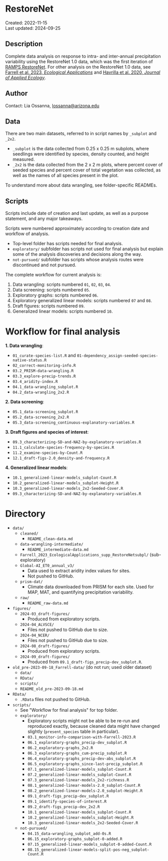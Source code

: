 # RestoreNet
Created: 2022-11-15  
Last updated: 2024-09-25
  
## Description  
Complete data analysis on response to intra- and inter-annual precipitation variability using the RestoreNet 1.0 data, which was the first iteration of [RAMPS RestoreNet](https://www.usgs.gov/centers/southwest-biological-science-center/science/restorenet-distributed-field-trial-network). For other analysis on the RestoreNet 1.0 data, see [Farrell et al. 2023, *Ecological Applications*](https://doi.org/10.1002/eap.2834) and [Havrilla et al. 2020, *Journal of Applied Ecology*]( https://doi.org/10.1111/1365-2664.13715).

  
## Author
Contact: Lia Ossanna, lossanna@arizona.edu

## Data
There are two main datasets, referred to in script names by `_subplot` and `_2x2`.
- `_subplot` is the data collected from 0.25 x 0.25 m subplots, where seedlings were identified by species, density counted, and height measured.
- `_2x2` is the data collected from the 2 x 2 m plots, where percent cover of seeded species and percent cover of total vegetation was collected, as well as the names of all species present in the plot.  

To understand more about data wrangling, see folder-specific READMEs.

## Scripts
Scripts include date of creation and last update, as well as a purpose statement, and any major takeaways.  

Scripts were numbered approximately according to creation date and workflow of analysis. 
- Top-level folder has scripts needed for final analysis.
- `exploratory/` subfolder has scripts not used for final analysis but explain some of the analysis discoveries and decisions along the way.
- `not-pursued/` subfolder has scripts whose analysis routes were discontinued and not pursued.

The complete workflow for current analysis is:  
1. Data wrangling: scripts numbered `01`, `02`, `03`, `04`.  
2. Data screening: scripts numbered `05`.
3. Exploratory graphs: scripts numbered `06`.
4. Exploratory generalized linear models: scripts numbered `07` and `08`.
5. Draft figures: scripts numbered `09`.
6. Generalized linear models: scripts numbered `10`.


# Workflow for final analysis
**1. Data wrangling**:
- `01_curate-species-list.R` and `01-dependency_assign-seeded-species-native-status.R`
- `02_correct-monitoring-info.R`
- `03.2_PRISM-data-wrangling.R`
- `03.3_explore-precip-trends.R`
- `03.4_aridity-index.R`
- `04.1_data-wrangling_subplot.R`
- `04.2_data-wrangling_2x2.R`

**2. Data screening**:
- `05.1_data-screening_subplot.R`
- `05.2_data-screening_2x2.R`
- `05.3_data-screening_continuous-explanatory-variables.R`

**3. Draft figures and species of interest**:
- `09.3_characterizing-SD-and-NAZ-by-explanatory-variables.R`
- `11.1_calculate-species-frequency-by-species.R`
- `11.2_examine-species-by-Count.R`
- `12.1_draft-figs-2.0_density-and-frequency.R`

**4. Generalized linear models**:
- `10.1_generalized-linear-models_subplot-Count.R`
- `10.2_generalized-linear-models_subplot-Height.R`
- `10.3_generalized-linear-models_2x2-Seeded-Cover.R`
- `09.3_characterizing-SD-and-NAZ-by-explanatory-variables.R`

# Directory
- `data/`
    - `cleaned/`
        - `README_clean-data.md`
    - `data-wrangling-intermediate/`
        - `README_intermediate-data.md`
    - `Farrell_2023_EcologicalApplications_supp_RestoreNetsubpl/` (sub-exploratory)
    - `Global-AI_ET0_annual_v3/`
        - Data used to extract aridity index values for sites. 
        - Not pushed to GitHub.
    - `prism-dat/`
        - Climate data downloaded from PRISM for each site. Used for MAP, MAT, and quantifying precipitation variability.
    - `raw/`
        - `README_raw-data.md`
- `figures/`
    - `2024-03_draft-figures/`
        - Produced from exploratory scripts.
    - `2024-04_ALVSCE/`
        - Files not pushed to GitHub due to size.
    - `2024-04_NCER/`
        - Files not pushed to GitHub due to size.
    - `2024-08_draft-figures/`
        - Produced from exploratory scripts.
    - `2024-09_draft-figures/`
        - Produced from `09.1_draft-figs_precip-dev_subplot.R`.
- `old_pre-2023-09-18_Farrell-data/` (do not run; used older dataset)
    - `data/`
    - `RData/`
    - `scripts/`
    - `README_old_pre-2023-09-18.md`
- `RData/`
    - `.RData` files not pushed to GitHub.
- `scripts/`
    - See "Workflow for final analysis" for top folder.
    - `exploratory/`
        - Exploratory scripts might not be able to be re-run and reproduced exactly, because cleaned data might have changed slightly (`present_species` table in particular).
        - `03.1_monitor-info-comparison-with-Farrell-2023.R`
        - `06.1_exploratory-graphs_precip-dev_subplot.R` 
        - `06.2_exploratory-graphs_2x2.R` 
        - `06.3_exploratory-graphs_cum-precip_subplot.R` 
        - `06.4_exploratory-graphs_precip-dev-abs_subplot.R`
        - `06.5_exploratory-graphs_since-last-precip_subplot.R` 
        - `07.1_generalized-linear-models_subplot-Count.R` 
        - `07.2_generalized-linear-models_subplot-Count.R` 
        - `07.3_generalized-linear-models_2x2-richness.R` 
        - `08.1_generalized-linear-models-2.0_subplot-Count.R` 
        - `08.2_generalized-linear-models-2.0_subplot-Height.R`
        - `09.1_draft-figs_precip-dev_subplot.R`
        - `09.1_identify-species-of-interest.R`
        - `09.2_draft-figs_precip-dev_2x2.R`
        - `10.1_generalized-linear-models_subplot-Count.R`
        - `10.2_generalized-linear-models_subplot-Height.R`
        - `10.3_generalized-linear-models_2x2-Seeded-Cover.R`
    - `not-pursued/`
        - `04.15_data-wrangling_subplot_add-0s.R`
        - `06.15_exploratory-graphs_subplot-0-added.R`
        - `07.15_generalized-linear-models_subplot-0-added-Count.R` 
        - `08.15_generalized-linear-models-split-pos-neg_subplot-Count.R`
